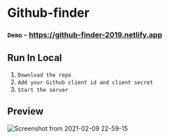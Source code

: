 # Github-finder
### `Demo` - https://github-finder-2019.netlify.app

## Run In Local
1. `Download the repo`
2. `Add your Github client id and client secret`
3. `Start the server`

## Preview

![Screenshot from 2021-02-09 22-59-15](https://user-images.githubusercontent.com/53392598/107402957-922aa980-6b2a-11eb-84d1-695c3f38a80f.png)
